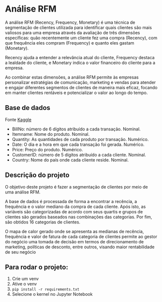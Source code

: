 # Análise RFM

A análise RFM (Recency, Frequency, Monetary) é uma técnica de segmentação de clientes utilizada para identificar quais clientes são mais valiosos para uma empresa através da avaliação de três dimensões específicas: quão recentemente um cliente fez uma compra (Recency), com que frequência eles compram (Frequency) e quanto eles gastam (Monetary). 

Recency ajuda a entender a relevância atual do cliente, Frequency destaca a lealdade do cliente, e Monetary indica o valor financeiro do cliente para a empresa. 

Ao combinar estas dimensões, a análise RFM permite às empresas personalizar estratégias de comunicação, marketing e vendas para atender e engajar diferentes segmentos de clientes de maneira mais eficaz, focando em manter clientes rentáveis e potencializar o valor ao longo do tempo.

## Base de dados 

Fonte [Kaggle](https://www.kaggle.com/datasets/aslanahmedov/market-basket-analysis)

* BillNo: número de 6 dígitos atribuído a cada transação. Nominal.
* Itemname: Nome do produto. Nominal.
* Quantity: As quantidades de cada produto por transação. Numérico.
* Date: O dia e a hora em que cada transação foi gerada. Numérico.
* Price: Preço do produto. Numérico.
* CustomerID: número de 5 dígitos atribuído a cada cliente. Nominal.
* Country: Nome do país onde cada cliente reside. Nominal.

## Descrição do projeto

O objetivo deste projeto é fazer a segmentação de clientes por meio de uma análise RFM.

A base de dados é processada de forma a encontrar a recência, a frequência e o valor mediano da compra de cada cliente. Após isto, as variáveis são categorizadas de acordo com seus quartis e grupos de clientes são gerados baseados nas combinações das categorias. Por fim, são obtidos 16 categorias de clientes.

O mapa de calor gerado onde se apresenta as medianas de recência, frequência e valor de fatura de cada categoria de clientes permite ao gestor do negócio uma tomada de decisão em termos de direcionamento de marketing, políticas de desconto, entre outros, visando maior rentabilidade de seu negócio

## Para rodar o projeto:

1. Crie um venv
2. Ative o venv
3. ```pip install -r requirements.txt```
4. Selecione o kernel no Jupyter Notebook

